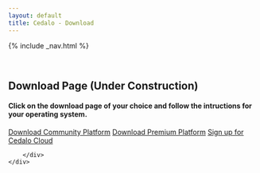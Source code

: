 ```yaml
---
layout: default
title: Cedalo - Download
---
```


<section id="banner" class="banner" role="banner">
<!-- leave unchanged from here  --> 
    {% include _nav.html %}      
    <div class="container-fluid">
        <div class="row flex-start" class="align-items: flex-start;">
            <div class="col-md-12">
                <div class="banner-spacer">
                    <p>&nbsp;</p>
                </div>
            </div>
<!-- until here for nav menus to work smoothly  -->
            <div class="download">
                <h1 class="section-header">Download Page (Under Construction)</h1>
                <div class="col-md-8 col-md-offset-2 text-center">
                    <h4>Click on the download page of your choice and follow the intructions for your operating system.</h4>
                    <a href="#" class="btn btn-large">Download Community Platform</a>
                    <a href="#" class="btn btn-large">Download Premium Platform</a>
                    <a href="#" class="btn btn-large">Sign up for Cedalo Cloud</a>
                </div>
            </div>

        </div>
    </div>
</section><!-- banner -->

<!-- ab hier weitere container möglich --> 



